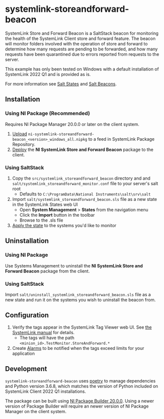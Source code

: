 # systemlink-storeandforward-beacon

SystemLink Store and Forward Beacon is a SaltStack beacon for monitoring
the health of the SystemLink Client store and forward feature. The beacon
will monitor folders involved with the operation of store and forward
to determine how many requests are pending to be forwarded, and how many
requests have been quarantined due to errors reported from requests to
the server.

This example has only been tested on Windows with a default installation
of SystemLink 2022 Q1 and is provided as is.

For more information see [Salt States](https://docs.saltstack.com/en/latest/topics/tutorials/starting_states.html)
and [Salt Beacons](https://docs.saltproject.io/en/latest/topics/beacons/index.html).

## Installation

### Using NI Package (Recommended)

Requires NI Package Manager 20.0.0 or later on the client system.

1. [Upload](https://www.ni.com/docs/en-US/bundle/deploying-applications-clients-systemlink-2021-r2/page/enabling-client-access-to-packages.html) `ni-systemlink-storeandforward-beacon_<version>_windows_all.nipkg` to a feed in SystemLink Package Repository.
2. [Deploy](https://www.ni.com/docs/en-US/bundle/deploying-applications-clients-systemlink-2021-r2/page/deploying-packages.html) the **NI SystemLink Store and Forward Beacon** package to the client.

### Using SaltStack

1. Copy the `src/systemlink_storeandforward_beacon` directory and and `salt/systemlink_storeandforward_monitor.conf` file
   to your server's salt root
   - Defaults to `C:\ProgramData\National Instruments\salt\srv\salt`
2. Import `salt/systemlink_storeandforward_beacon.sls` file as a new state in the SystemLink States web UI
   - Open **System Management** > **States** from the navigation menu
   - Click the **Import** button in the toolbar
   - Browse to the .sls file
3. [Apply the state](https://www.ni.com/documentation/en/systemlink/latest/deployment/deploying-system-states/) to the systems you'd like to monitor

## Uninstallation

### Using NI Package

Use Systems Management to uninstall the **NI SystemLink Store and Forward Beacon** package from the client.

### Using SaltStack

Import `salt/uninstall_systemlink_storeandforward_beacon.sls` file as a new state and run it on the systems you wish to uninstall the beacon from.

## Configuration

1. Verify the tags appear in the SystemLink Tag Viewer web UI. See [the SystemLink manual](https://www.ni.com/documentation/en/systemlink/latest/data/troubleshooting-tag-data/) for details.
   - The tags will have the path `<minion_id>.TestMonitor.StoreAndForward.*`
2. Create [Alarms](https://www.ni.com/documentation/en/systemlink/latest/manager/monitoring-system-health/) to
   be notified when the tags exceed limits for your application

## Development

`systemlink-storeandforward-beacon` uses [poetry](https://python-poetry.org/)
to manage dependencies and Python version 3.6.8, which matches the version of
Python included on SystemLink Client 2022 Q1 installations.

The package can be built using [NI Package Builder 20.0.0](https://www.ni.com/en-us/support/downloads/software-products/download.ni-package-builder.html#367057).
Using a newer version of Package Builder will require an newer version of NI Package Manager on the client system.
